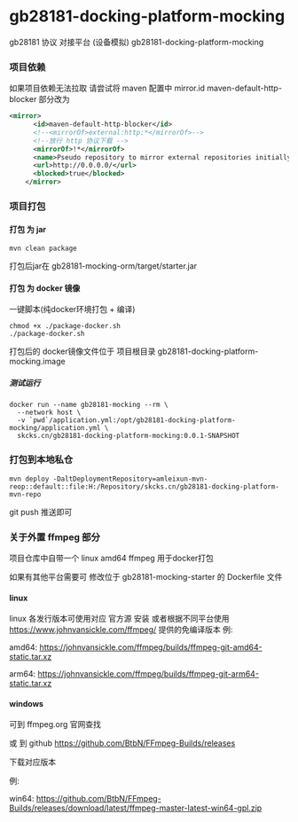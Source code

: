 # gb28181-docking-platform-mocking

gb28181 协议 对接平台 (设备模拟)
gb28181-docking-platform-mocking

### 项目依赖
如果项目依赖无法拉取 请尝试将 maven 配置中
mirror.id maven-default-http-blocker 部分改为
```xml
<mirror>
      <id>maven-default-http-blocker</id>
      <!--<mirrorOf>external:http:*</mirrorOf>-->
      <!--放行 http 协议下载 -->
      <mirrorOf>!*</mirrorOf>
      <name>Pseudo repository to mirror external repositories initially using HTTP.</name>
      <url>http://0.0.0.0/</url>
      <blocked>true</blocked>
    </mirror>
```
### 项目打包
#### 打包 为 jar
```shell
mvn clean package
```
打包后jar在 gb28181-mocking-orm/target/starter.jar

#### 打包 为 docker 镜像
一键脚本(纯docker环境打包 + 编译)
```
chmod +x ./package-docker.sh
./package-docker.sh
```
打包后的 docker镜像文件位于 项目根目录 gb28181-docking-platform-mocking.image

##### 测试运行
```shell
docker run --name gb28181-mocking --rm \
  --network host \
  -v `pwd`/application.yml:/opt/gb28181-docking-platform-mocking/application.yml \
  skcks.cn/gb28181-docking-platform-mocking:0.0.1-SNAPSHOT
```

### 打包到本地私仓
```shell
mvn deploy -DaltDeploymentRepository=amleixun-mvn-reop::default::file:H:/Repository/skcks.cn/gb28181-docking-platform-mvn-repo
```
git push 推送即可

### 关于外置 ffmpeg 部分
项目仓库中自带一个 linux amd64 ffmpeg 用于docker打包

如果有其他平台需要可 修改位于 gb28181-mocking-starter 的 Dockerfile 文件

#### linux
linux 各发行版本可使用对应 官方源 安装
或者根据不同平台使用 https://www.johnvansickle.com/ffmpeg/ 提供的免编译版本
例:

amd64: https://johnvansickle.com/ffmpeg/builds/ffmpeg-git-amd64-static.tar.xz

arm64: https://johnvansickle.com/ffmpeg/builds/ffmpeg-git-arm64-static.tar.xz

#### windows
可到 ffmpeg.org 官网查找

或 到 github https://github.com/BtbN/FFmpeg-Builds/releases

下载对应版本

例:

win64: https://github.com/BtbN/FFmpeg-Builds/releases/download/latest/ffmpeg-master-latest-win64-gpl.zip
